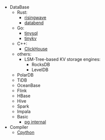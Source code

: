 * DataBase
   * Rust: 
        * [risingwave](https://github.com/singularity-data/risingwave)
        * [databend](https://github.com/datafuselabs/databend)
   * Go:
        * [tinysql](https://github.com/talent-plan/tinysql)
        * [tinykv](https://github.com/talent-plan/tinykv)
   * C++:
        * [ClickHouse](https://github.com/ClickHouse/ClickHouse)
   * others:
        * LSM-Tree-based KV storage engines:
             * RocksDB
             * LevelDB
   * PolarDB
   * TiDB
   * OceanBase
   * Flink
   * HBase
   * Hive
   * Spark
   * Impala
   * Basic
      * [pg internal](http://www.interdb.jp/pg/index.html)
* Compiler
   * [Cpython](https://github.com/python/cpython)

